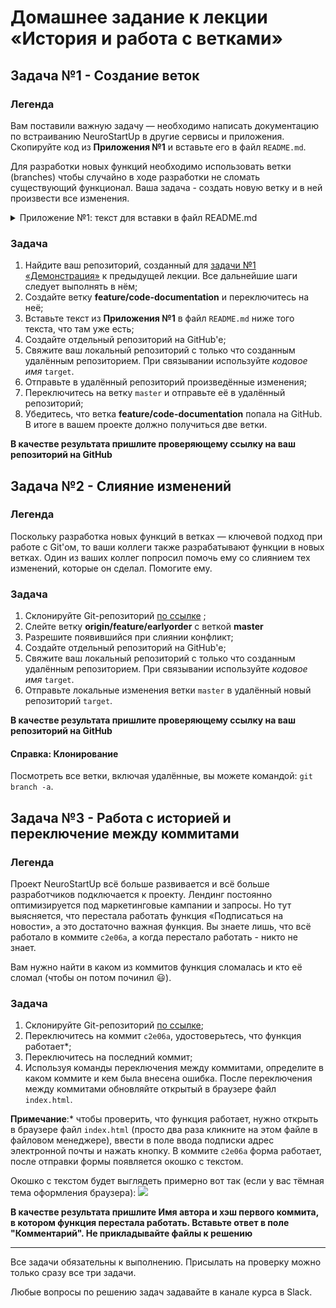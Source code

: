 # Домашнее задание к лекции «История и работа с ветками»

## Задача №1 - Создание веток

### Легенда

Вам поставили важную задачу — необходимо написать документацию по встраиванию NeuroStartUp в другие сервисы и приложения. Скопируйте код из **Приложения №1** и вставьте его в файл `README.md`.

Для разработки новых функций необходимо использовать ветки (branches) чтобы случайно в ходе разработки не сломать существующий функционал. Ваша задача - создать новую ветку и в ней произвести все изменения.

<details>
<summary>Приложение №1: текст для вставки в файл README.md</summary>


Вы можете встроить NeuroStartUp в ваши приложения с помощью следующих сниппетов (кусочков) кода.

JavaScript:
```javascript
<script src="https://localhost/neuro.sdk.min.js"></script>
```

Java (Maven):
```xml
<dependency>
  <groupId>neuro</groupId>
  <artifactId>sdk</artifactId>
  <version>1.0.0</version>
</dependency>
```

iOS (добавьте код в ваш Podfile):
```
platform :ios, '8.0'
pod "neuro-ios-sdk"
```

</details>

### Задача

1. Найдите ваш репозиторий, созданный для [задачи №1 «Демонстрация»](../introduction#задача-1---демонстрация) к предыдущей лекции. Все дальнейшие шаги следует выполнять в нём;
1. Создайте ветку **feature/code-documentation** и переключитесь на неё;
1. Вставьте текст из **Приложения №1** в файл `README.md` ниже того текста, что там уже есть;
1. Создайте отдельный репозиторий на GitHub'е;
1. Свяжите ваш локальный репозиторий с только что созданным удалённым репозиторием. При связывании используйте _кодовое имя_ `target`.
1. Отправьте в удалённый репозиторий произведённые изменения;
1. Переключитесь на ветку `master` и отправьте её в удалённый репозиторий;
1. Убедитесь, что ветка **feature/code-documentation** попала на GitHub. В итоге в вашем проекте должно получиться две ветки.

**В качестве результата пришлите проверяющему ссылку на ваш репозиторий на GitHub**

## Задача №2 - Слияние изменений

### Легенда

Поскольку разработка новых функций в ветках — ключевой подход при работе с Git'ом, то ваши коллеги также разрабатывают функции в новых ветках. Один из ваших коллег попросил помочь ему со слиянием тех изменений, которые он сделал. Помогите ему.

### Задача

1. Склонируйте Git-репозиторий [по ссылке](https://github.com/netology-code/git-homeworks-neuro-merge/tree/master) ;
1. Слейте ветку **origin/feature/earlyorder** с веткой **master** 
1. Разрешите появившийся при слиянии конфликт;
1. Создайте отдельный репозиторий на GitHub'е;
1. Свяжите ваш локальный репозиторий с только что созданным удалённым репозиторием. При связывании используйте _кодовое имя_ `target`.
1. Отправьте локальные изменения ветки `master` в удалённый новый репозиторий `target`.

**В качестве результата пришлите проверяющему ссылку на ваш репозиторий на GitHub**


#### Справка: Клонирование

Посмотреть все ветки, включая удалённые, вы можете командой: `git branch -a`.

## Задача №3 - Работа с историей и переключение между коммитами

### Легенда

Проект NeuroStartUp всё больше развивается и всё больше разработчиков подключается к проекту. Лендинг постоянно оптимизируется под маркетинговые кампании и запросы. Но тут выясняется, что перестала работать функция «Подписаться на новости», а это достаточно важная функция. Вы знаете лишь, что всё работало в коммите `c2e06a`, а когда перестало работать - никто не знает.

Вам нужно найти в каком из коммитов функция сломалась и кто её сломал (чтобы он потом починил :smiley:).

### Задача

1. Склонируйте Git-репозиторий [по ссылке](https://github.com/netology-code/git-homeworks-neuro-broken);
1. Переключитесь на коммит `c2e06a`, удостоверьтесь, что функция работает*;
1. Переключитесь на последний коммит;
1. Используя команды переключения между коммитами, определите в каком коммите и кем была внесена ошибка. После переключения между коммитами обновляйте открытый в браузере файл `index.html`.

**Примечание**:\* чтобы проверить, что функция работает, нужно открыть в браузере файл `index.html` (просто два раза кликните на этом файле в файловом менеджере), ввести в поле ввода подписки адрес электронной почты и нажать кнопку. В коммите `c2e06a` форма работает, после отправки формы появляется окошко с текстом.

Окошко с текстом будет выглядеть примерно вот так (если у вас тёмная тема оформления браузера):
![](pic/alert.png)

**В качестве результата пришлите Имя автора и хэш первого коммита, в котором функция перестала работать. Вставьте ответ в поле "Комментарий". Не прикладывайте файлы к решению**

-----------

Все задачи обязательны к выполнению. Присылать на проверку можно только сразу все три задачи.

Любые вопросы по решению задач задавайте в канале курса в Slack.
